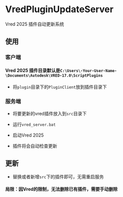 # VredPluginUpdateServer
 Vred 2025 插件自动更新系统

## 使用

### 客户端

#### Vred 2025 插件目录默认是`C:\Users\-Your-User-Name-\Documents\Autodesk\VRED-17.0\ScriptPlugins`

- 将`plugin`目录下的`PluginClient`放到插件目录下

### 服务端
 
- 将要更新的vred插件放入到`src`目录下

- 运行`vred_server.bat`

- 启动Vred 2025

- 插件将会自动检查更新

## 更新

- 替换或者新增`src`下的插件即可，无需重启服务

#### 局限：因Vred的限制，无法删除已有插件，需要手动删除

